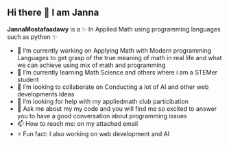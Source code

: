 ## Hi there 👋 I am Janna 

**JannaMostafaadawy** is a ✨ In Applied Math using programming languages such as python ✨


- 🔭 I’m currently working on Applying Math with Modern programming Languages to get grasp of the true meaning of math in real life and what we can achieve using mix of math and programming
- 🌱 I’m currently learning Math Science and others where i am a STEMer student
- 👯 I’m looking to collaborate on Conducting a lot of AI and other web developments ideas
- 🤔 I’m looking for help with my appliedmath club particibation 
- 💬 Ask me about my my code and you will find me so excited to answer you to have a good conversation about programming issues
- 📫 How to reach me: on my attached email
- ⚡ Fun fact: I also working on web development and AI 
